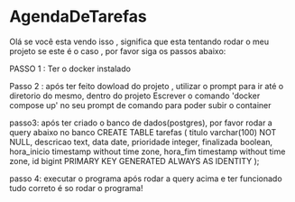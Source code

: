 # AgendaDeTarefas
Olá se você esta vendo isso , significa que esta tentando rodar o meu projeto 
se este é o caso , por favor siga os passos abaixo:

PASSO 1 :
Ter o docker instalado 

Passo 2 :
após ter feito dowload do projeto , utilizar o prompt para ir até o diretorio do mesmo,
dentro do projeto 
Escrever o comando 
'docker compose up' 
no seu prompt de comando para poder subir o container

passo3:
após ter criado o banco de dados(postgres), por favor rodar a query abaixo no banco 
CREATE TABLE tarefas (
    titulo      varchar(100) NOT NULL,
    descricao   text,
    data        date,
    prioridade  integer,
    finalizada  boolean,
    hora_inicio timestamp without time zone,
    hora_fim    timestamp without time zone,
    id          bigint PRIMARY KEY GENERATED ALWAYS AS IDENTITY
);

passo 4: executar o programa
após rodar a query acima e ter funcionado tudo correto é so rodar o programa!
